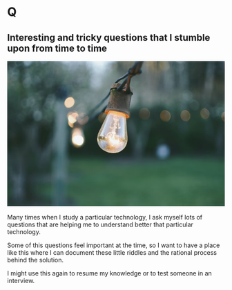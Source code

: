 # Q

## Interesting and tricky questions that I stumble upon from time to time

![Cover Photo](./cover_photo.jpg)

Many times when I study a particular technology, I ask myself lots of questions that
are helping me to understand better that particular technology.

Some of this questions feel important at the time, so I want to have a place like this
where I can document these little riddles and the rational process behind the solution.

I might use this again to resume my knowledge or to test someone in an interview.


